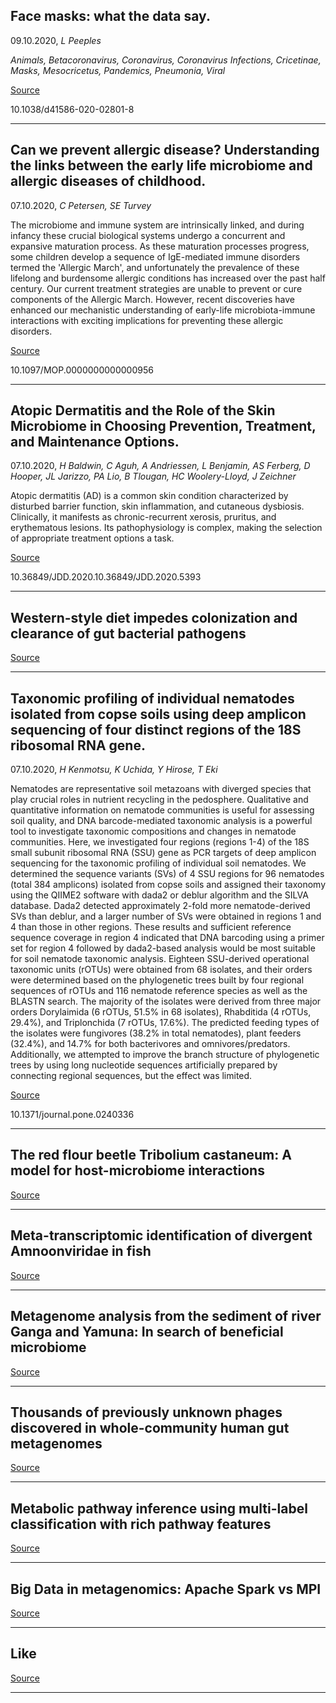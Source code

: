 ## Face masks: what the data say.
 09.10.2020, _L Peeples_


_Animals, Betacoronavirus, Coronavirus, Coronavirus Infections, Cricetinae, Masks, Mesocricetus, Pandemics, Pneumonia, Viral_

[Source](https://www.nature.com/articles/d41586-020-02801-8?WT.ec_id=NATURE-20201008)

10.1038/d41586-020-02801-8

---

## Can we prevent allergic disease? Understanding the links between the early life microbiome and allergic diseases of childhood.
 07.10.2020, _C Petersen, SE Turvey_


The microbiome and immune system are intrinsically linked, and during infancy these crucial biological systems undergo a concurrent and expansive maturation process. As these maturation processes progress, some children develop a sequence of IgE-mediated immune disorders termed the 'Allergic March', and unfortunately the prevalence of these lifelong and burdensome allergic conditions has increased over the past half century. Our current treatment strategies are unable to prevent or cure components of the Allergic March. However, recent discoveries have enhanced our mechanistic understanding of early-life microbiota-immune interactions with exciting implications for preventing these allergic disorders.

[Source](https://journals.lww.com/co-pediatrics/Abstract/9000/Can_we_prevent_allergic_disease__Understanding_the.98719.aspx)

10.1097/MOP.0000000000000956

---

## Atopic Dermatitis and the Role of the Skin Microbiome in Choosing Prevention, Treatment, and Maintenance Options.
 07.10.2020, _H Baldwin, C Aguh, A Andriessen, L Benjamin, AS Ferberg, D Hooper, JL Jarizzo, PA Lio, B Tlougan, HC Woolery-Lloyd, J Zeichner_


Atopic dermatitis (AD) is a common skin condition characterized by disturbed barrier function, skin inflammation, and cutaneous dysbiosis. Clinically, it manifests as chronic-recurrent xerosis, pruritus, and erythematous lesions. Its pathophysiology is complex, making the selection of appropriate treatment options a task.

[Source](https://jddonline.com/articles/dermatology/S1545961620P0935X)

10.36849/JDD.2020.10.36849/JDD.2020.5393

---

## Western-style diet impedes colonization and clearance of gut bacterial pathogens

[Source](https://www.biorxiv.org/content/10.1101/2020.10.06.329144v1.abstract)

---

## Taxonomic profiling of individual nematodes isolated from copse soils using deep amplicon sequencing of four distinct regions of the 18S ribosomal RNA gene.
 07.10.2020, _H Kenmotsu, K Uchida, Y Hirose, T Eki_


Nematodes are representative soil metazoans with diverged species that play crucial roles in nutrient recycling in the pedosphere. Qualitative and quantitative information on nematode communities is useful for assessing soil quality, and DNA barcode-mediated taxonomic analysis is a powerful tool to investigate taxonomic compositions and changes in nematode communities. Here, we investigated four regions (regions 1-4) of the 18S small subunit ribosomal RNA (SSU) gene as PCR targets of deep amplicon sequencing for the taxonomic profiling of individual soil nematodes. We determined the sequence variants (SVs) of 4 SSU regions for 96 nematodes (total 384 amplicons) isolated from copse soils and assigned their taxonomy using the QIIME2 software with dada2 or deblur algorithm and the SILVA database. Dada2 detected approximately 2-fold more nematode-derived SVs than deblur, and a larger number of SVs were obtained in regions 1 and 4 than those in other regions. These results and sufficient reference sequence coverage in region 4 indicated that DNA barcoding using a primer set for region 4 followed by dada2-based analysis would be most suitable for soil nematode taxonomic analysis. Eighteen SSU-derived operational taxonomic units (rOTUs) were obtained from 68 isolates, and their orders were determined based on the phylogenetic trees built by four regional sequences of rOTUs and 116 nematode reference species as well as the BLASTN search. The majority of the isolates were derived from three major orders Dorylaimida (6 rOTUs, 51.5% in 68 isolates), Rhabditida (4 rOTUs, 29.4%), and Triplonchida (7 rOTUs, 17.6%). The predicted feeding types of the isolates were fungivores (38.2% in total nematodes), plant feeders (32.4%), and 14.7% for both bacterivores and omnivores/predators. Additionally, we attempted to improve the branch structure of phylogenetic trees by using long nucleotide sequences artificially prepared by connecting regional sequences, but the effect was limited.

[Source](https://journals.plos.org/plosone/article?id=10.1371/journal.pone.0240336)

10.1371/journal.pone.0240336

---

## The red flour beetle Tribolium castaneum: A model for host-microbiome interactions

[Source](https://journals.plos.org/plosone/article?id=10.1371/journal.pone.0239051)

---

## Meta-transcriptomic identification of divergent Amnoonviridae in fish

[Source](https://www.biorxiv.org/content/10.1101/2020.10.06.329003v1.abstract)

---

## Metagenome analysis from the sediment of river Ganga and Yamuna: In search of beneficial microbiome

[Source](https://journals.plos.org/plosone/article?id=10.1371/journal.pone.0239594)

---

## Thousands of previously unknown phages discovered in whole-community human gut metagenomes

[Source](https://www.biorxiv.org/content/10.1101/2020.10.07.330464v1.abstract)

---

## Metabolic pathway inference using multi-label classification with rich pathway features

[Source](https://journals.plos.org/ploscompbiol/article?id=10.1371/journal.pcbi.1008174)

---

## Big Data in metagenomics: Apache Spark vs MPI

[Source](https://journals.plos.org/plosone/article?id=10.1371/journal.pone.0239741)

---

## <span>Like</span>

[Source](https://microbiomedigest.com/2020/10/08/october-09-2020/?like_comment=25513&_wpnonce=7d7dd2d355)

---

